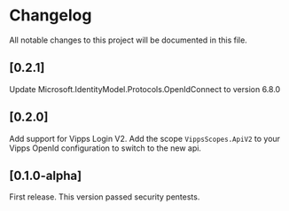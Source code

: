 # Changelog

All notable changes to this project will be documented in this file.

## [0.2.1]

Update Microsoft.IdentityModel.Protocols.OpenIdConnect to version 6.8.0

## [0.2.0]

Add support for Vipps Login V2. Add the scope `VippsScopes.ApiV2` to your Vipps OpenId configuration to switch to the new api.

## [0.1.0-alpha]

First release. This version passed security pentests.
